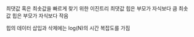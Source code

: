 최댓값 혹은 최솟값을 빠르게 찾기 위한 이진트리
최댓값 힙은 부모가 자식보다 큼
최솟값 힙은 부모가 자식보다 작음

힙의 데이터 삽입과 삭제에는 log(N)의 시간 복잡도를 가짐

